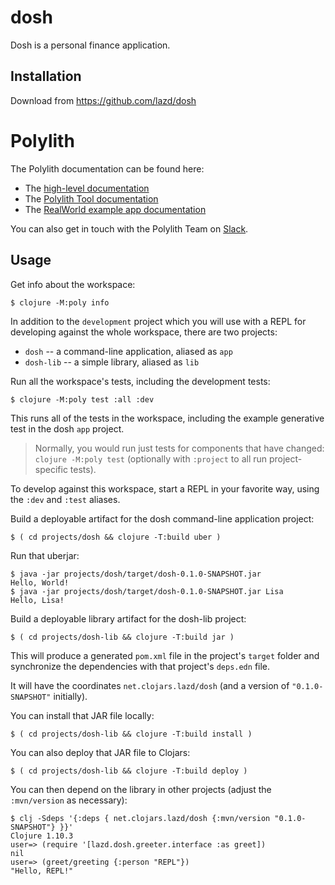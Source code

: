 # dosh
Dosh is a personal finance application.

## Installation
Download from https://github.com/lazd/dosh


# Polylith
The Polylith documentation can be found here:

- The [high-level documentation](https://polylith.gitbook.io/polylith)
- The [Polylith Tool documentation](https://github.com/polyfy/polylith)
- The [RealWorld example app documentation](https://github.com/furkan3ayraktar/clojure-polylith-realworld-example-app)

You can also get in touch with the Polylith Team on [Slack](https://clojurians.slack.com/archives/C013B7MQHJQ).

## Usage

Get info about the workspace:

    $ clojure -M:poly info

In addition to the `development` project which you will use with a REPL
for developing against the whole workspace, there are two projects:

* `dosh` -- a command-line application, aliased as `app`
* `dosh-lib` -- a simple library, aliased as `lib`

Run all the workspace's tests, including the development tests:

    $ clojure -M:poly test :all :dev

This runs all of the tests in the workspace, including the example
generative test in the dosh `app` project.

> Normally, you would run just tests for components that have changed: `clojure -M:poly test` (optionally with `:project` to all run project-specific tests).

To develop against this workspace, start a REPL in your favorite way, using the `:dev` and `:test` aliases.

Build a deployable artifact for the dosh command-line application project:

    $ ( cd projects/dosh && clojure -T:build uber )

Run that uberjar:

    $ java -jar projects/dosh/target/dosh-0.1.0-SNAPSHOT.jar
    Hello, World!
    $ java -jar projects/dosh/target/dosh-0.1.0-SNAPSHOT.jar Lisa
    Hello, Lisa!

Build a deployable library artifact for the dosh-lib project:

    $ ( cd projects/dosh-lib && clojure -T:build jar )

This will produce a generated `pom.xml` file in the project's `target` folder and
synchronize the dependencies with that project's `deps.edn` file.

It will have the coordinates `net.clojars.lazd/dosh` (and a version of `"0.1.0-SNAPSHOT"` initially).

You can install that JAR file locally:

    $ ( cd projects/dosh-lib && clojure -T:build install )

You can also deploy that JAR file to Clojars:

    $ ( cd projects/dosh-lib && clojure -T:build deploy )

You can then depend on the library in other projects (adjust the `:mvn/version` as necessary):

    $ clj -Sdeps '{:deps { net.clojars.lazd/dosh {:mvn/version "0.1.0-SNAPSHOT"} }}'
    Clojure 1.10.3
    user=> (require '[lazd.dosh.greeter.interface :as greet])
    nil
    user=> (greet/greeting {:person "REPL"})
    "Hello, REPL!"
